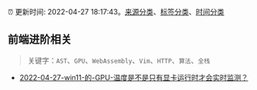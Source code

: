 :alarm_clock: 更新时间: 2022-04-27 18:17:43。[来源分类](../README.md)、[标签分类](../TAGS.md)、[时间分类](../TIMELINE.md)

## 前端进阶相关


> 关键字：`AST`、`GPU`、`WebAssembly`、`Vim`、`HTTP`、`算法`、`全栈`



- [2022-04-27-win11-的-GPU-温度是不是只有显卡运行时才会实时监测？](https://www.v2ex.com/t/849642) 